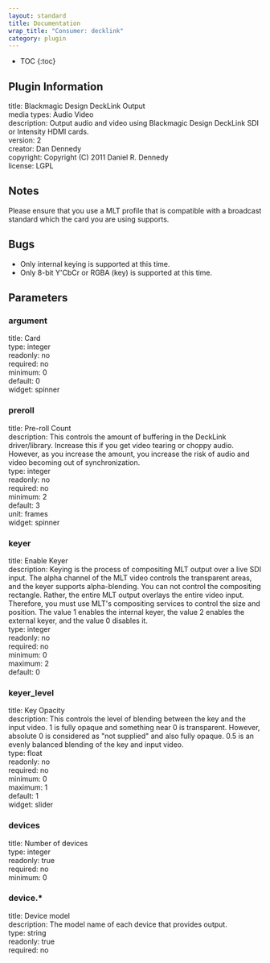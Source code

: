 ```yaml
---
layout: standard
title: Documentation
wrap_title: "Consumer: decklink"
category: plugin
---
```

* TOC
{:toc}

## Plugin Information

title: Blackmagic Design DeckLink Output  
media types:
Audio  Video  
description: Output audio and video using Blackmagic Design DeckLink SDI or Intensity HDMI cards.  
version: 2  
creator: Dan Dennedy  
copyright: Copyright (C) 2011 Daniel R. Dennedy  
license: LGPL  

## Notes

Please ensure that you use a MLT profile that is compatible with a broadcast standard which the card you are using supports.

## Bugs

* Only internal keying is supported at this time.
* Only 8-bit Y'CbCr or RGBA (key) is supported at this time.


## Parameters

### argument

title: Card    
type: integer  
readonly: no  
required: no  
minimum: 0  
default: 0  
widget: spinner  

### preroll

title: Pre-roll Count    
description:
This controls the amount of buffering in the DeckLink driver/library. Increase this if you get video tearing or choppy audio. However, as you increase the amount, you increase the risk of audio and video becoming out of synchronization.  
type: integer  
readonly: no  
required: no  
minimum: 2  
default: 3  
unit: frames  
widget: spinner  

### keyer

title: Enable Keyer    
description:
Keying is the process of compositing MLT output over a live SDI input. The alpha channel of the MLT video controls the transparent areas, and the keyer supports alpha-blending. You can not control the compositing rectangle. Rather, the entire MLT output overlays the entire video input. Therefore, you must use MLT&#39;s compositing services to control the size and position. The value 1 enables the internal keyer, the value 2 enables the external keyer, and the value 0 disables it.  
type: integer  
readonly: no  
required: no  
minimum: 0  
maximum: 2  
default: 0  

### keyer_level

title: Key Opacity    
description:
This controls the level of blending between the key and the input video. 1 is fully opaque and something near 0 is transparent. However, absolute 0 is considered as &quot;not supplied&quot; and also fully opaque. 0.5 is an evenly balanced blending of the key and input video.  
type: float  
readonly: no  
required: no  
minimum: 0  
maximum: 1  
default: 1  
widget: slider  

### devices

title: Number of devices    
type: integer  
readonly: true  
required: no  
minimum: 0  

### device.*

title: Device model    
description:
The model name of each device that provides output.  
type: string  
readonly: true  
required: no  

